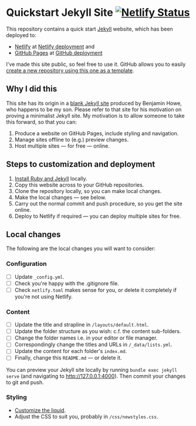 # Quickstart Jekyll Site [![Netlify Status](https://api.netlify.com/api/v1/badges/9e3582d0-6ed3-48df-af66-c64551eb351b/deploy-status)](https://app.netlify.com/sites/myquickstart/deploys)

This repository contains a quick start [Jekyll](https://jekyllrb.com/) website, which has been deployed to:

+ [Netlify](https://www.netlify.com/) at [Netlify deployment](https://myquickstart.netlify.app/) and
+ [GitHub Pages](https://pages.github.com/) at [GitHub deployment](https://github.com/maverickactuary/quickstart)

I've made this site public, so feel free to use it. GitHub allows you to easily [create a new repository using this one as a template](https://github.com/maverickactuary/quickstart/generate).

## Why I did this

This site has its origin in a [blank Jekyll site](https://github.com/BenjaminEHowe/jekyll-blank/blob/master/README.md) produced by Benjamin Howe, who happens to be my son. Please refer to that site for his motivation on proving a minimalist Jekyll site. My motivation is to allow someone to take this forward, so that you can:

1. Produce a website on GitHub Pages, include styling and navigation.
1. Manage sites offline to (e.g.) preview changes.
1. Host multiple sites &mdash; for free &mdash; online.

## Steps to customization and deployment

1. [Install Ruby and Jekyll](https://jekyllrb.com/docs/step-by-step/01-setup/) locally.
1. Copy this website across to your GitHub repositories.
1. Clone the repository locally, so you can make local changes.
1. Make the local changes &mdash; see below.
1. Carry out the normal commit and push procedure, so you get the site online.
1. Deploy to Netlify if required &mdash; you can deploy multiple sites for free.

## Local changes

The following are the local changes you will want to consider:

### Configuration

- [ ] Update `_config.yml`.
- [ ] Check you're happy with the .gitignore file.
- [ ] Check `netlify.toml` makes sense for you, or delete it completely if you're not using Netlify.

### Content

- [ ] Update the title and strapline in `/layouts/default.html`.
- [ ] Update the folder structure as you wish: c.f. the content sub-folders.
- [ ] Change the folder names i.e. in your editor or file manager.
- [ ] Correspondingly change the titles and URLs in `/_data/lists.yml`.
- [ ] Update the content for each folder's `index.md`.
- [ ] Finally, change this `README.md` &mdash; or delete it.

You can preview your Jekyll site locally by running `bundle exec jekyll serve` (and navigating to http://127.0.0.1:4000). Then commit your changes to git and push.

### Styling

+ [Customize the liquid](https://jekyllrb.com/docs/step-by-step/02-liquid/).
+ Adjust the CSS to suit you, probably in `/css/newstyles.css`.
